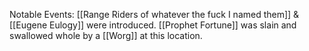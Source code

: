 
Notable Events:
[[Range Riders of whatever the fuck I named them]]  & [[Eugene Eulogy]]  were introduced.
[[Prophet Fortune]] was slain and swallowed whole by a [[Worg]] at this location.

